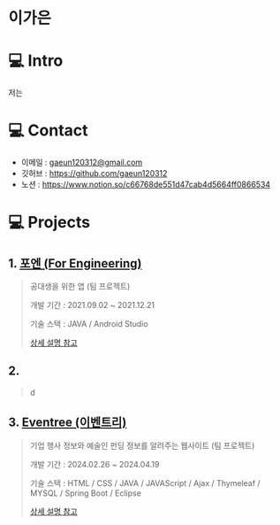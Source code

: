 # 이가은

# 💻​ Intro
저는 

# 💻​ Contact
- 이메일 : gaeun120312@gmail.com
- 깃허브 : https://github.com/gaeun120312
- 노션 : https://www.notion.so/c66768de551d47cab4d5664ff0866534


# 💻​ Projects
## 1. [포엔 (For Engineering)](https://github.com/gaeun120312/Foren.git)
> 공대생을 위한 앱 (팀 프로젝트)
>
> 개발 기간 : 2021.09.02  ~ 2021.12.21
>
> 기술 스택 : JAVA / Android Studio
>
> [상세 설명 참고](https://github.com/gaeun120312/Foren.git)


## 2. 
>d
>
>

## 3. [Eventree (이벤트리)](https://github.com/gaeun120312/KD3_B_Project)
> 기업 행사 정보와 예술인 펀딩 정보를 알려주는 웹사이트 (팀 프로젝트)
> 
> 개발 기간 : 2024.02.26 ~ 2024.04.19
>
> 기술 스택 : HTML / CSS / JAVA / JAVAScript / Ajax / Thymeleaf / MYSQL / Spring Boot / Eclipse
> 
> [상세 설명 참고](https://github.com/gaeun120312/KD3_B_Project)
